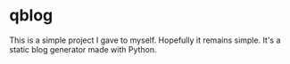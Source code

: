 qblog
==

This is a simple project I gave to myself. Hopefully it remains simple. It's a static blog generator made with Python.